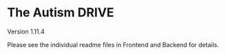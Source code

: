 # The Autism DRIVE

Version 1.11.4

Please see the individual readme files in Frontend and Backend for details.
